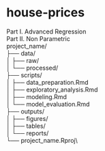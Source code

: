 # house-prices 
Part I. Advanced Regression\
Part II. Non Parametric\
project_name/\
├── data/\
│   ├── raw/\
│   └── processed/\
├── scripts/\
│   ├── data_preparation.Rmd\
│   ├── exploratory_analysis.Rmd\
│   ├── modeling.Rmd\
│   └── model_evaluation.Rmd\
├── outputs/\
│   ├── figures/\
│   ├── tables/\
│   └── reports/\
└── project_name.Rproj\


